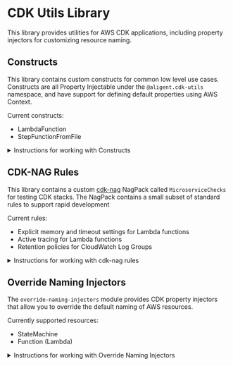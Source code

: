 # CDK Utils Library

This library provides utilities for AWS CDK applications, including property injectors for customizing resource naming.

## Constructs

This library contains custom constructs for common low level use cases. Constructs are all Property Injectable under the `@aligent.cdk-utils` namespace, and have support for defining default properties using AWS Context.

Current constructs:

- LambdaFunction
- StepFunctionFromFile

<details>

<summary>Instructions for working with Constructs</summary>

### Using the Constructs

The constructs in this library are decorated with `@propertyInjectable`, making them compatible with CDK's property injection system. They also support context-based default configuration.

#### LambdaFunction

Extends `NodejsFunction` with support for automatic aliasing

```typescript
import { LambdaFunction } from '@aligent/cdk-utils';
import { Duration } from 'aws-cdk-lib';
import { Runtime, Tracing } from 'aws-cdk-lib/aws-lambda';

// Basic usage
new LambdaFunction(this, 'MyFunction', {
  entry: 'src/lambda/handler.ts',
});
```

#### StepFunctionFromFile

A Step Function construct that loads its definition from a YAML or JSON file.

```typescript
import { StepFunctionFromFile } from '@aligent/cdk-utils';

// Basic usage
new StepFunctionFromFile(this, 'MyStateMachine', {
  filepath: 'src/step-functions/workflow.yml',
});
```

### Preparing Context Objects with Type Safety

Context allows you to define default properties that apply to all instances of a construct. Each construct provides a static `defineContext` method for type-safe context creation.

```typescript
// In application/lib/application-context.ts
import { LambdaFunction, StepFunctionFromFile } from '@aligent/cdk-utils';
import { Duration } from 'aws-cdk-lib';
import { Runtime, Tracing } from 'aws-cdk-lib/aws-lambda';

export const APPLICATION_CONTEXT = {
  // Define defaults for all Lambda functions
  ...LambdaFunction.defineContext({
    timeout: Duration.seconds(6),
    memorySize: 192,
    runtime: Runtime.NODEJS_22_X,
    tracing: Tracing.ACTIVE,
    environment: {
      NODE_OPTIONS: '--enable-source-maps',
    },
    bundling: {
      sourceMap: true,
    },
    alias: 'LATEST',
  }),

  // Define defaults for all Step Functions
  ...StepFunctionFromFile.defineContext({
    tracingEnabled: true,
    alias: 'LATEST',
  }),

  // Add other application-wide context
  configFileName: 'app-config.json',
  clientName: 'my-org',
} as const;
```

**Note**: The `defineContext` method uses `Omit<>` to exclude required instance-specific properties (like `entry` for Lambda or `filepath` for Step Functions) from the context type, ensuring type safety.

### Injecting Context in an App

Context is injected at the App level and automatically flows down to all constructs.

```typescript
// In application/bin/main.ts
import { App } from 'aws-cdk-lib';
import { APPLICATION_CONTEXT } from '../lib/application-context';

const app = new App({
  context: APPLICATION_CONTEXT,
});

// Now all LambdaFunction and StepFunctionFromFile constructs
// will automatically use the default values from context
```

### How Context Merging Works

When a construct is instantiated:

1. It retrieves default values from context using `scope.node.tryGetContext(CONTEXT_KEY)`
2. Instance-specific props are merged with defaults
3. Instance props take precedence over context defaults

```typescript
// This Lambda will use:
// - memorySize: 512 (overrides context default of 192)
// - timeout: 6 seconds (from context)
// - runtime: NODEJS_22_X (from context)
// - All other context defaults
new LambdaFunction(this, 'SpecialFunction', {
  entry: 'src/lambda/special.ts',
  memorySize: 512, // Override context default
});
```

### Property Injection Namespace

All constructs are injectable under the `@aligent.cdk-utils` namespace. This means property injectors can target them specifically:

```typescript
// Custom property injector for LambdaFunction
class MyLambdaInjector implements IPropertyInjector {
  readonly constructUniqueId = '@aligent.cdk-utils.LambdaFunction';

  inject(props: any, context: InjectionContext) {
    // Modify props here
    return props;
  }
}
```

</details>

## CDK-NAG Rules

This library contains a custom [cdk-nag](https://github.com/cdklabs/cdk-nag) NagPack called `MicroserviceChecks` for testing CDK stacks. The NagPack contains a small subset of standard rules to support rapid development

Current rules:

- Explicit memory and timeout settings for Lambda functions
- Active tracing for Lambda functions
- Retention policies for CloudWatch Log Groups

<details>

<summary>Instructions for working with cdk-nag rules</summary>

### Using MicroserviceChecks in Tests

The `MicroserviceChecks` NagPack validates your CDK stacks against microservice best practices. It's designed to be used in your CDK test files to ensure compliance before deployment.

#### Basic Usage

```typescript
import { App, Stack } from 'aws-cdk-lib';
import { Aspects } from 'aws-cdk-lib';
import { Annotations, Match } from 'aws-cdk-lib/assertions';
import { MicroserviceChecks } from '@aligent/cdk-utils';

describe('MyStack', () => {
  it('complies with microservice checks', () => {
    const app = new App();
    const stack = new Stack(app, 'TestStack');

    // ... create your stack resources ...

    // Apply the MicroserviceChecks
    Aspects.of(stack).add(new MicroserviceChecks());

    // Check for any errors
    const errors = Annotations.fromStack(stack).findError(
      '*',
      Match.stringLikeRegexp('Microservices.*')
    );

    expect(errors).toHaveLength(0);
  });
});
```

#### Handling Violations

When a rule is violated, you'll see an error like:

```
Microservices-L1: Lambda function 'MyFunction' must have memory size explicitly configured
```

Violations can be fixed on individual resources like below, but it is recommended to set defaults throughout the entire application using AWS Context or custom constructs

```typescript
// ❌ Bad - Uses default memory
new Function(this, 'MyFunction', {
  runtime: Runtime.NODEJS_22_X,
  handler: 'index.handler',
  code: Code.fromInline('...'),
});

// ✅ Good - Explicit configuration
new Function(this, 'MyFunction', {
  runtime: Runtime.NODEJS_22_X,
  handler: 'index.handler',
  code: Code.fromInline('...'),
  memorySize: 256,
  timeout: Duration.seconds(30),
  tracing: Tracing.ACTIVE,
});
```

#### Suppressing Rules

If you need to suppress a specific rule for a valid reason:

```typescript
import { NagSuppressions } from 'cdk-nag';

// Suppress for a specific resource
NagSuppressions.addResourceSuppressions(myFunction, [
  {
    id: 'Microservices-L1',
    reason: 'This function requires default memory for testing purposes',
  },
]);

// Suppress by path
NagSuppressions.addResourceSuppressionsByPath(stack, '/MyStack/MyFunction', [
  {
    id: 'Microservices-L1',
    reason: 'Documented exception for this resource',
  },
]);
```

#### Integration with CI/CD

```typescript
// In your CDK test file
describe('Infrastructure Compliance', () => {
  let app: App;
  let stack: Stack;

  beforeEach(() => {
    app = new App();
    stack = new MyApplicationStack(app, 'TestStack');
    Aspects.of(stack).add(new MicroserviceChecks());
  });

  test('No microservice check violations', () => {
    // This will fail the test if any violations are found
    const errors = Annotations.fromStack(stack).findError(
      '*',
      Match.stringLikeRegexp('Microservices.*')
    );

    if (errors.length > 0) {
      console.error('Microservice check violations:', errors);
    }

    expect(errors).toHaveLength(0);
  });
});
```

#### Custom Rule Configuration

While the current implementation uses standard rules, you can extend the MicroserviceChecks class:

```typescript
import { MicroserviceChecks } from '@aligent/cdk-utils';

class CustomMicroserviceChecks extends MicroserviceChecks {
  constructor() {
    super();
    // Add custom rules or modify existing ones
  }
}
```

</details>

## Override Naming Injectors

The `override-naming-injectors` module provides CDK property injectors that allow you to override the default naming of AWS resources.

Currently supported resources:

- StateMachine
- Function (Lambda)

<details>

<summary>Instructions for working with Override Naming Injectors</summary>

### Features

- Property injection-based approach for clean, non-intrusive naming overrides
- Support for Lambda Functions and Step Functions
- Flexible naming through custom formatting functions
- Works with CDK's native property injection system

### Available Injectors

#### OverrideFunctionNameInjector

Overrides the `functionName` property of Lambda functions using a custom formatting function.

```typescript
import { OverrideFunctionNameInjector } from '@cdk-utils/lib/injectors/override-naming-injectors';
import { App } from 'aws-cdk-lib';

const app = new App();

// Define your naming format
const formatName = (id: string) => `my-prefix-${id}-suffix`;

// Add the injector to the app
app.addPropertyInjector(new OverrideFunctionNameInjector(formatName));
```

#### OverrideStateMachineNameInjector

Overrides the `stateMachineName` property of Step Functions state machines using a custom formatting function.

```typescript
import { OverrideStateMachineNameInjector } from '@cdk-utils/lib/injectors/override-naming-injectors';
import { App } from 'aws-cdk-lib';

const app = new App();

// Define your naming format
const formatName = (id: string) => `workflow-${id}`;

// Add the injector to the app
app.addPropertyInjector(new OverrideStateMachineNameInjector(formatName));
```

### Usage Examples

#### Basic Usage with Both Injectors

```typescript
import { App, Stack } from 'aws-cdk-lib';
import { Function, Runtime, Code } from 'aws-cdk-lib/aws-lambda';
import { StateMachine, Pass } from 'aws-cdk-lib/aws-stepfunctions';
import { OverrideFunctionNameInjector, OverrideStateMachineNameInjector } from '@aligent/cdk-utils';

const app = new App();

// Create a naming format that includes service and stage
const serviceId = 'my-service';
const stage = 'dev';
const formatName = (id: string) => `${serviceId}-${stage}-${id}`;

// Add both injectors
app.addPropertyInjector(new OverrideFunctionNameInjector(formatName));
app.addPropertyInjector(new OverrideStateMachineNameInjector(formatName));

const stack = new Stack(app, 'MyStack');

// This Lambda will be named "my-service-dev-processor"
new Function(stack, 'processor', {
  runtime: Runtime.NODEJS_22_X,
  handler: 'index.handler',
  code: Code.fromInline('exports.handler = async () => {}'),
});

// This State Machine will be named "my-service-dev-workflow"
new StateMachine(stack, 'workflow', {
  definition: new Pass(stack, 'PassState'),
});
```

### Important Notes

1. **Resource Replacement**: Changing resource names after deployment will cause CloudFormation to replace the resources. Only use this during initial deployment or when resource replacement is acceptable.

2. **Name Constraints**: Ensure your formatting function produces valid names according to AWS service limits:

   - Lambda function names: 1-64 characters, alphanumeric and hyphens
   - Step Function names: 1-80 characters, alphanumeric, hyphens, and underscores

3. **Injection Order**: Only one property injector can be applied to each resource in CDK. If multiple injectors modify the same property, the last one wins.

4. **Scope**: Injectors added to the app apply to all stacks and constructs within that app.

### Migration from Serverless Framework

When migrating from Serverless Framework to CDK, you can use these injectors to maintain existing resource names:

```typescript
// Match Serverless naming: ${self:service}-${self:provider.stage}-${functionName}
const service = 'my-service';
const stage = 'prod';
const formatName = (id: string) => `${service}-${stage}-${id}`;

app.addPropertyInjector(new OverrideFunctionNameInjector(formatName));
```

### Supporting more resource types

To create injectors for other resource types, follow the same pattern:

```typescript
import { IPropertyInjector, InjectionContext } from 'aws-cdk-lib';
import { Bucket, BucketProps } from 'aws-cdk-lib/aws-s3';

export class OverrideBucketNameInjector implements IPropertyInjector {
  public readonly constructUniqueId = Bucket.PROPERTY_INJECTION_ID;

  constructor(private readonly formatName: (id: string) => string) {}

  public inject(originalProps: BucketProps, context: InjectionContext) {
    return {
      ...originalProps,
      bucketName: this.formatName(context.id),
    };
  }
}
```

</details>
